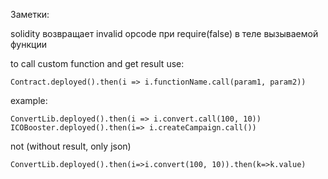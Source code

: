 Заметки:

solidity возвращает invalid opcode при require(false) в теле вызываемой функции

to call custom function and get result use:

    Contract.deployed().then(i => i.functionName.call(param1, param2))

example:

    ConvertLib.deployed().then(i => i.convert.call(100, 10))
    ICOBooster.deployed().then(i=> i.createCampaign.call())

not (without result, only json)

    ConvertLib.deployed().then(i=>i.convert(100, 10)).then(k=>k.value)





